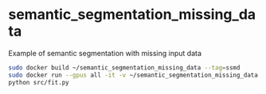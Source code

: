 # semantic_segmentation_missing_data

Example of semantic segmentation with missing input data

```bash
sudo docker build ~/semantic_segmentation_missing_data --tag=ssmd
sudo docker run --gpus all -it -v ~/semantic_segmentation_missing_data:/home/semantic_segmentation_missing_data ssmd bash
python src/fit.py
```
